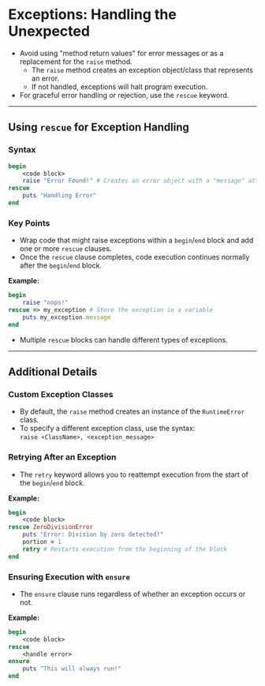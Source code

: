 # Exceptions: Handling the Unexpected

- Avoid using "method return values" for error messages or as a replacement for the `raise` method.
  - The `raise` method creates an exception object/class that represents an error.
  - If not handled, exceptions will halt program execution.
- For graceful error handling or rejection, use the `rescue` keyword.

---

## Using `rescue` for Exception Handling

### Syntax

```ruby
begin
    <code block>
    raise "Error Found!" # Creates an error object with a "message" attribute
rescue
    puts "Handling Error"
end
```

### Key Points

- Wrap code that might raise exceptions within a `begin`/`end` block and add one or more `rescue` clauses.
- Once the `rescue` clause completes, code execution continues normally after the `begin`/`end` block.

**Example:**

```ruby
begin
    raise "oops!"
rescue => my_exception # Store the exception in a variable
    puts my_exception.message
end
```

- Multiple `rescue` blocks can handle different types of exceptions.

---

## Additional Details

### Custom Exception Classes

- By default, the `raise` method creates an instance of the `RuntimeError` class.
- To specify a different exception class, use the syntax:  
  `raise <ClassName>, <exception_message>`

### Retrying After an Exception

- The `retry` keyword allows you to reattempt execution from the start of the `begin`/`end` block.

**Example:**

```ruby
begin
    <code block>
rescue ZeroDivisionError
    puts "Error: Division by zero detected!"
    portion = 1
    retry # Restarts execution from the beginning of the block
end
```

### Ensuring Execution with `ensure`

- The `ensure` clause runs regardless of whether an exception occurs or not.

**Example:**

```ruby
begin
    <code block>
rescue
    <handle error>
ensure
    puts "This will always run!"
end
```
